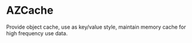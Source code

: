 AZCache
=======

Provide object cache, use as key/value style, maintain memory cache for high frequency use data.
